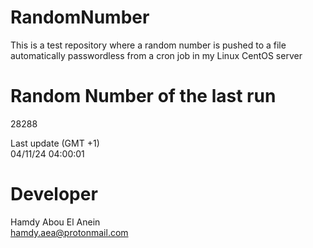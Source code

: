 # RandomNumber    
This is a test repository where a random number is pushed to a file automatically passwordless from a cron job in my Linux CentOS server    
# Random Number of the last run   
28288
      
Last update (GMT +1)    
04/11/24 04:00:01
# Developer    
Hamdy Abou El Anein   
hamdy.aea@protonmail.com
